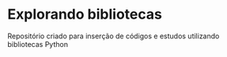 # Explorando bibliotecas
Repositório criado para inserção de códigos e estudos utilizando bibliotecas Python
